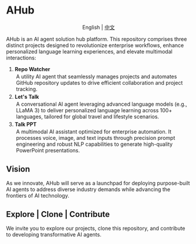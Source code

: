 # AHub

<p align="center">English | <a href="https://github.com/showwwwww/AHub/blob/master/README-CN.md">中文</a></p>

AHub is an AI agent solution hub platform. This repository comprises three distinct projects designed to revolutionize enterprise workflows, enhance personalized language learning experiences, and elevate multimodal interactions:

<ol>
    <li>
        <strong>Repo Watcher</strong>
        <br>
        <p style="margin: 0.25em;">A utility AI agent that seamlessly manages projects and automates GitHub repository updates to drive efficient collaboration and project tracking.</p>
    </li>
    <li>
        <strong>Let's Talk</strong>
        <br>
        <p style="margin: 0.25em;">A conversational AI agent leveraging advanced language models (e.g., LLaMA 3) to deliver personalized language learning across 100+ languages, tailored for global travel and lifestyle scenarios.</p>
    </li>
    <li>
        <strong>Talk PPT</strong>
        <br>
        <p style="margin: 0.25em;">A multimodal AI assistant optimized for enterprise automation. It processes voice, image, and text inputs through precision prompt engineering and robust NLP capabilities to generate high-quality PowerPoint presentations.</p>
    </li>
</ol>

## Vision
As we innovate, AHub will serve as a launchpad for deploying purpose-built AI agents to address diverse industry demands while advancing the frontiers of AI technology.

## Explore | Clone | Contribute
We invite you to explore our projects, clone this repository, and contribute to developing transformative AI agents.
